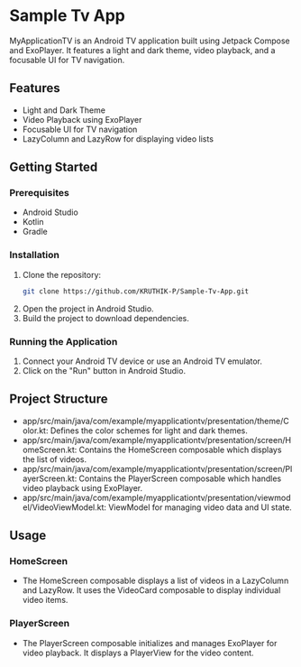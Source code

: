# Sample Tv App

MyApplicationTV is an Android TV application built using Jetpack Compose and ExoPlayer. It features
a light and dark theme, video playback, and a focusable UI for TV navigation.

## Features

- Light and Dark Theme
- Video Playback using ExoPlayer
- Focusable UI for TV navigation
- LazyColumn and LazyRow for displaying video lists

## Getting Started

### Prerequisites

- Android Studio
- Kotlin
- Gradle

### Installation

1. Clone the repository:
   ```bash
   git clone https://github.com/KRUTHIK-P/Sample-Tv-App.git

2. Open the project in Android Studio.
3. Build the project to download dependencies.

### Running the Application

1. Connect your Android TV device or use an Android TV emulator.
2. Click on the "Run" button in Android Studio.

## Project Structure

- app/src/main/java/com/example/myapplicationtv/presentation/theme/Color.kt: Defines the color schemes
for light and dark themes.
- app/src/main/java/com/example/myapplicationtv/presentation/screen/HomeScreen.kt: Contains the
HomeScreen composable which displays the list of videos.
- app/src/main/java/com/example/myapplicationtv/presentation/screen/PlayerScreen.kt: Contains the
PlayerScreen composable which handles video playback using ExoPlayer.
- app/src/main/java/com/example/myapplicationtv/presentation/viewmodel/VideoViewModel.kt: ViewModel
for managing video data and UI state.

## Usage

### HomeScreen

- The HomeScreen composable displays a list of videos in a LazyColumn and LazyRow. It uses the
VideoCard composable to display individual video items.

### PlayerScreen

- The PlayerScreen composable initializes and manages ExoPlayer for video playback. It displays a
PlayerView for the video content.
